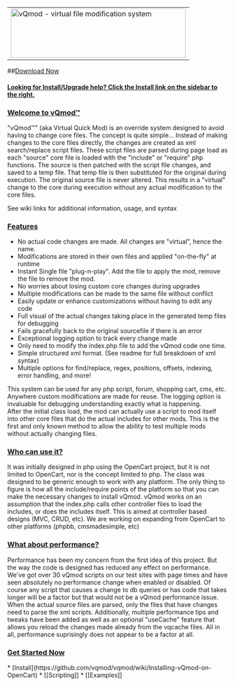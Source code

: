 <table border="0" cellpadding="4" cellspacing="5">
  <tr>
    <td><img src="https://jaygilford.com/vQmod_Logo.png" alt="vQmod - virtual file modification system" width="400" height="113" /></td>

  </tr>
</table>

##[Download Now](https://github.com/vqmod/vqmod/releases)

<h4><u><strong>Looking for Install/Upgrade help? Click the Install link on the sidebar to the right.</strong></u></h3>


<h3><u><strong>Welcome to vQmod™</strong></u></h3>

"vQmod™" (aka Virtual Quick Mod) is an override system designed to avoid having to change core files. The concept is quite simple... Instead of making changes to the core files directly, the changes are created as xml search/replace script files. These script files are parsed during page load as each "source" core file is loaded with the "include" or "require" php functions. The source is then patched with the script file changes, and saved to a temp file. That temp file is then substituted for the original during execution. The original source file is never altered. This results in a "virtual" change to the core during execution without any actual modification to the core files.

See wiki links for additional information, usage, and syntax


<h3><u><strong>Features</strong></u></h3>
<ul>
    <li>No actual code changes are made. All changes are "virtual", hence the name.</li>
    <li>Modifications are stored in their own files and applied "on-the-fly" at runtime</li>
    <li>Instant Single file "plug-n-play". Add the file to apply the mod, remove the file to remove the mod.</li>
    <li>No worries about losing custom core changes during upgrades</li>
    <li>Multiple modifications can be made to the same file without conflict</li>
    <li>Easily update or enhance customizations without having to edit any code</li>
    <li>Full visual of the actual changes taking place in the generated temp files for debugging</li>
    <li>Fails gracefully back to the original sourcefile if there is an error</li>
    <li>Exceptional logging option to track every change made</li>
    <li>Only need to modify the index.php file to add the vQmod code one time.</li>
    <li>Simple structured xml format. (See readme for full breakdown of xml syntax)</li>
    <li>Multiple options for find/replace, regex, positions, offsets, indexing, error handling, and more!</li>
</ul>
<p>This system can be used for any php script, forum, shopping cart, cms, etc. Anywhere custom modifications are made for reuse. The logging option is invaluable for debugging understanding exactly what is happening.<br />
After the initial class load, the mod can actually use a script to mod itself into other core files that do the actual includes for other mods. This is the first and only known method to allow the ability to test multiple mods without actually changing files.</p>

<h3><u><strong>Who can use it?</strong></u></h3>
<p>It was initially designed in php using the OpenCart project, but it is not limited to OpenCart, nor is the concept limited to php. The class was designed to be generic enough to work with any platform. The only thing to figure is how all the include/require points of the platform so that you can make the necessary changes to install vQmod. vQmod works on an assumption that the index.php calls other controller files to load the includes, or does the includes itself. This is aimed at controller based designs (MVC, CRUD, etc). We are working on expanding from OpenCart to other platforms (phpbb, cmsmadesimple, etc)</p>

<h3><u><strong>What about performance?</strong></u></h3>
<p>Performance has been my concern from the first idea of this project. But the way the code is designed has reduced any effect on performance. We've got over 30 vQmod scripts on our test sites with page times and have seen absolutely no performance change when enabled or disabled. Of course any script that causes a change to db queries or has code that takes longer will be a factor but that would not be a vQmod performance issue. When the actual source files are parsed, only the files that have changes need to parse the xml scripts. Additionally, multiple performance tips and tweaks have been added as well as an optional "useCache" feature that allows you reload the changes made already from the vqcache files. All in all, performance suprisingly does not appear to be a factor at all.</p>

<h3><u><strong>Get Started Now</strong></u></h3>
  * [Install](https://github.com/vqmod/vqmod/wiki/Installing-vQmod-on-OpenCart)
  * [[Scripting]]
  * [[Examples]]